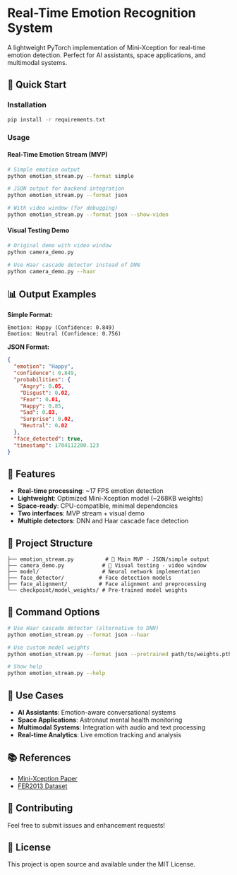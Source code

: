 # Real-Time Emotion Recognition System

A lightweight PyTorch implementation of Mini-Xception for real-time emotion detection. Perfect for AI assistants, space applications, and multimodal systems.

## 🚀 Quick Start

### Installation
```bash
pip install -r requirements.txt
```

### Usage

#### Real-Time Emotion Stream (MVP)
```bash
# Simple emotion output
python emotion_stream.py --format simple

# JSON output for backend integration
python emotion_stream.py --format json

# With video window (for debugging)
python emotion_stream.py --format json --show-video
```

#### Visual Testing Demo
```bash
# Original demo with video window
python camera_demo.py

# Use Haar cascade detector instead of DNN
python camera_demo.py --haar
```

## 📊 Output Examples

**Simple Format:**
```
Emotion: Happy (Confidence: 0.849)
Emotion: Neutral (Confidence: 0.756)
```

**JSON Format:**
```json
{
  "emotion": "Happy",
  "confidence": 0.849,
  "probabilities": {
    "Angry": 0.05,
    "Disgust": 0.02,
    "Fear": 0.01,
    "Happy": 0.85,
    "Sad": 0.03,
    "Surprise": 0.02,
    "Neutral": 0.02
  },
  "face_detected": true,
  "timestamp": 1704112200.123
}
```

## 🎯 Features

- **Real-time processing**: ~17 FPS emotion detection
- **Lightweight**: Optimized Mini-Xception model (~268KB weights)
- **Space-ready**: CPU-compatible, minimal dependencies
- **Two interfaces**: MVP stream + visual demo
- **Multiple detectors**: DNN and Haar cascade face detection

## 📁 Project Structure

```
├── emotion_stream.py          # 🎯 Main MVP - JSON/simple output
├── camera_demo.py            # 🎥 Visual testing - video window
├── model/                    # Neural network implementation
├── face_detector/           # Face detection models
├── face_alignment/          # Face alignment and preprocessing
└── checkpoint/model_weights/ # Pre-trained model weights
```

## 🔧 Command Options

```bash
# Use Haar cascade detector (alternative to DNN)
python emotion_stream.py --format json --haar

# Use custom model weights
python emotion_stream.py --format json --pretrained path/to/weights.pth.tar

# Show help
python emotion_stream.py --help
```

## 🌟 Use Cases

- **AI Assistants**: Emotion-aware conversational systems
- **Space Applications**: Astronaut mental health monitoring
- **Multimodal Systems**: Integration with audio and text processing
- **Real-time Analytics**: Live emotion tracking and analysis

## 📚 References

- [Mini-Xception Paper](https://arxiv.org/pdf/1710.07557.pdf)
- [FER2013 Dataset](https://www.kaggle.com/deadskull7/fer2013)

## 🤝 Contributing

Feel free to submit issues and enhancement requests!

## 📄 License

This project is open source and available under the MIT License.